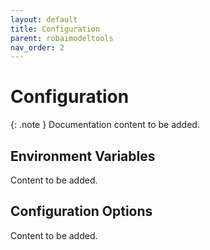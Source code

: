 ```yaml
---
layout: default
title: Configuration
parent: robaimodeltools
nav_order: 2
---
```


# Configuration

{: .note }
Documentation content to be added.

## Environment Variables

Content to be added.

## Configuration Options

Content to be added.
